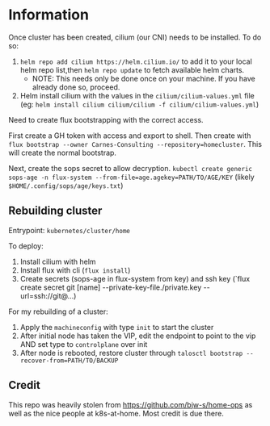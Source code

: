 # Information

Once cluster has been created, cilium (our CNI) needs to be installed. To do so:

1. `helm repo add cilium https://helm.cilium.io/` to add it to your local helm repo list,then `helm repo update` to fetch available helm charts.
   - NOTE: This needs only be done once on your machine. If you have already done so, proceed.
1. Helm install cilium with the values in the `cilium/cilium-values.yml` file (eg: `helm install cilium cilium/cilium -f cilium/cilium-values.yml`)

Need to create flux bootstrapping with the correct access.

First create a GH token with access and export to shell.
Then create with `flux bootstrap --owner Carnes-Consulting --repository=homecluster`. This will create the normal bootstrap.

Next, create the sops secret to allow decryption.
`kubectl create generic sops-age -n flux-system --from-file=age.agekey=PATH/TO/AGE/KEY` (likely `$HOME/.config/sops/age/keys.txt`)

## Rebuilding cluster

Entrypoint: `kubernetes/cluster/home`

To deploy:

1. Install cilium with helm
1. Install flux with cli (`flux install`)
1. Create secrets (sops-age in flux-system from key) and ssh key (`flux create secret git [name] --private-key-file./private.key --url=ssh://git@...)

For my rebuilding of a cluster:

1. Apply the `machineconfig` with type `init` to start the cluster
1. After initial node has taken the VIP, edit the endpoint to point to the vip AND set type to `controlplane` over init
1. After node is rebooted, restore cluster through `talosctl bootstrap --recover-from=PATH/TO/BACKUP`

## Credit

This repo was heavily stolen from https://github.com/bjw-s/home-ops as well as the nice
people at k8s-at-home. Most credit is due there.
